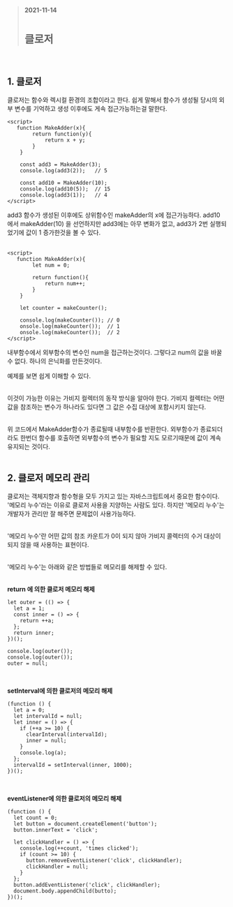 > __2021-11-14__ <br/>
> # __`클로저`__
<br>

## 1. 클로저
클로저는 함수와 렉시컬 환경의 조합이라고 한다. 쉽게 말해서 함수가 생성될 당시의 외부 변수를 기억하고 생성 이후에도 게속 접근가능하는걸 말한다.
```
<script>
   function MakeAdder(x){
        return function(y){
            return x + y;
        }
    }

    const add3 = MakeAdder(3); 
    console.log(add3(2));   // 5

    const add10 = MakeAdder(10);
    console.log(add10(5));  // 15
    console.log(add3(1));   // 4
</script>
```
add3 함수가 생성된 이후에도 상위함수인 makeAdder의 x에 접근가능하다. add10 에서 makeAdder(10) 을 선언하지만 add3에는 아무 변화가 없고, add3가 2번 실행되었기에 값이 1 증가한것을 볼 수 있다.<br><br>

```
<script>
   function MakeAdder(x){
        let num = 0;

        return function(){
            return num++;
        }
    }

    let counter = makeCounter();

    console.log(makeCounter()); // 0
    onsole.log(makeCounter());  // 1
    onsole.log(makeCounter());  // 2
</script>
```

내부함수에서 외부함수의 변수인 num을 접근하는것이다. 그렇다고 num의 값을 바꿀 수 없다. 하나의 은닉화를 만든것이다. <br>

예제를 보면 쉽게 이해할 수 있다.
<br><br>

이것이 가능한 이유는 가비지 컬렉터의 동작 방식을 알아야 한다. 가비지 컬렉터는 어떤 값을 참조하는 변수가 하나라도 있다면 그 값은 수집 대상에 포함시키지 않는다.<br><br>

위 코드에서 MakeAdder함수가 종료될때 내부함수를 반환한다. 외부함수가 종료되더라도 한번더 함수를 호출하면 외부함수의 변수가 필요할 지도 모르기때문에 값이 계속 유지되는 것이다.<br><br>

## 2. 클로저 메모리 관리
클로저는 객체지향과 함수형을 모두 가지고 있는 자바스크립트에서 중요한 함수이다. '메모리 누수'라는 이유로 클로저 사용을 지양하는 사람도 있다. 하지만 '메모리 누수'는 개발자가 관리만 잘 해주면 문제없이 사용가능하다.<br><br>

'메모리 누수'란 어떤 값의 참조 카운트가 0이 되지 않아 가비지 콜렉터의 수거 대상이 되지 않을 때 사용하는 표현이다.<br><br>

'메모리 누수'는 아래와 같은 방법들로 메모리를 해제할 수 있다.<br><br>

__return 에 의한 클로저 메모리 해제__
```
let outer = (() => {
  let a = 1;
  const inner = () => {
    return ++a;
  };
  return inner;
})();

console.log(outer());
console.log(outer());
outer = null;
```

<br>


__setInterval에 의한 클로저의 메모리 해제__
```
(function () {
  let a = 0;
  let intervalId = null;
  let inner = () => {
    if (++a >= 10) {
      clearInterval(intervalId);
      inner = null;
    }
    console.log(a);
  };
  intervalId = setInterval(inner, 1000);
})();
```

<br>

__eventListener에 의한 클로저의 메모리 해제__
```
(function () {
  let count = 0;
  let button = document.createElement('button');
  button.innerText = 'click';

  let clickHandler = () => {
    console.log(++count, 'times clicked');
    if (count >= 10) {
      button.removeEventListener('click', clickHandler);
      clickHandler = null;
    }
  };
  button.addEventListener('click', clickHandler);
  document.body.appendChild(butto);
})();
```

<br><br>



















